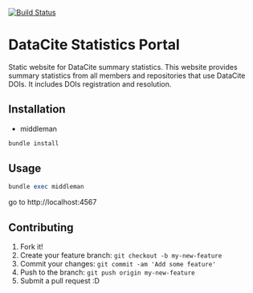 [![Build Status](https://travis-ci.org/datacite/stats-portal.svg?branch=master)](https://travis-ci.org/datacite/stats-portal)

# DataCite Statistics Portal

Static website for DataCite summary statistics. This website provides summary
statistics from all members and repositories that use DataCite DOIs. It includes DOIs
registration and resolution.

## Installation

- middleman

```ruby
bundle install
```

## Usage

```ruby
bundle exec middleman
```
go to http://localhost:4567

## Contributing

1. Fork it!
2. Create your feature branch: `git checkout -b my-new-feature`
3. Commit your changes: `git commit -am 'Add some feature'`
4. Push to the branch: `git push origin my-new-feature`
5. Submit a pull request :D
